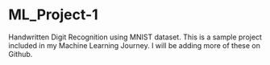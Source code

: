 # ML_Project-1
Handwritten Digit Recognition using MNIST dataset.
This is a sample project included in my Machine Learning Journey.
I will be adding more of these on Github.
